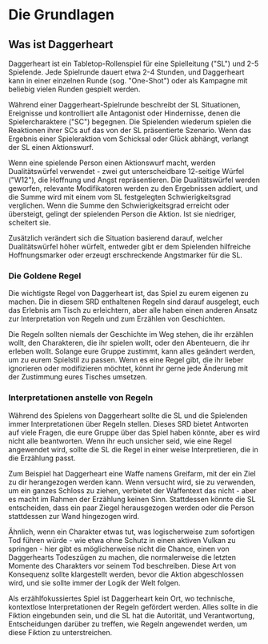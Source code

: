 # Die Grundlagen

## Was ist Daggerheart
Daggerheart ist ein Tabletop-Rollenspiel für eine Spielleitung ("SL") und 2-5 Spielende.
Jede Spielrunde dauert etwa 2-4 Stunden, und Daggerheart kann in einer einzelnen Runde (sog. "One-Shot") oder als Kampagne mit beliebig vielen Runden gespielt werden.

Während einer Daggerheart-Spielrunde beschreibt der SL Situationen, Ereignisse und kontrolliert alle Antagonist oder Hindernisse, denen die Spielercharaktere ("SC") begegnen.
Die Spielenden wiederum spielen die Reaktionen ihrer SCs auf das von der SL präsentierte Szenario.
Wenn das Ergebnis einer Spieleraktion vom Schicksal oder Glück abhängt, verlangt der SL einen Aktionswurf.

Wenn eine spielende Person einen Aktionswurf macht, werden Dualitätswürfel verwendet - zwei gut unterscheidbare 12-seitige Würfel ("W12"), die Hoffnung und Angst repräsentieren.
Die Dualitätswürfel werden geworfen, relevante Modifikatoren werden zu den Ergebnissen addiert, und die Summe wird mit einem vom SL festgelegten Schwierigkeitsgrad verglichen.
Wenn die Summe den Schwierigkeitsgrad erreicht oder übersteigt, gelingt der spielenden Person die Aktion.
Ist sie niedriger, scheitert sie.

Zusätzlich verändert sich die Situation basierend darauf, welcher Dualitätswürfel höher würfelt, entweder gibt er dem Spielenden hilfreiche Hoffnungsmarker oder erzeugt erschreckende Angstmarker für die SL.

### Die Goldene Regel
Die wichtigste Regel von Daggerheart ist, das Spiel zu eurem eigenen zu machen.
Die in diesem SRD enthaltenen Regeln sind darauf ausgelegt, euch das Erlebnis am Tisch zu erleichtern, aber alle haben einen anderen Ansatz zur Interpretation von Regeln und zum Erzählen von Geschichten.

Die Regeln sollten niemals der Geschichte im Weg stehen, die ihr erzählen wollt, den Charakteren, die ihr spielen wollt, oder den Abenteuern, die ihr erleben wollt.
Solange eure Gruppe zustimmt, kann alles geändert werden, um zu eurem Spielstil zu passen.
Wenn es eine Regel gibt, die ihr lieber ignorieren oder modifizieren möchtet, könnt ihr gerne jede Änderung mit der Zustimmung eures Tisches umsetzen.

### Interpretationen anstelle von Regeln
Während des Spielens von Daggerheart sollte die SL und die Spielenden immer Interpretationen über Regeln stellen.
Dieses SRD bietet Antworten auf viele Fragen, die eure Gruppe über das Spiel haben könnte, aber es wird nicht alle beantworten.
Wenn ihr euch unsicher seid, wie eine Regel angewendet wird, sollte die SL die Regel in einer weise Interpretieren, die in die Erzählung passt.

Zum Beispiel hat Daggerheart eine Waffe namens Greifarm, mit der ein Ziel zu dir herangezogen werden kann.
Wenn versucht wird, sie zu verwenden, um ein ganzes Schloss zu ziehen, verbietet der Waffentext das nicht - aber es macht im Rahmen der Erzählung keinen Sinn.
Stattdessen könnte die SL entscheiden, dass ein paar Ziegel herausgezogen werden oder die Person stattdessen zur Wand hingezogen wird.

Ähnlich, wenn ein Charakter etwas tut, was logischerweise zum sofortigen Tod führen würde - wie etwa ohne Schutz in einen aktiven Vulkan zu springen - hier gibt es möglicherweise nicht die Chance, einen von Daggerhearts Todeszügen zu machen, die normalerweise die letzten Momente des Charakters vor seinem Tod beschreiben.
Diese Art von Konsequenz sollte klargestellt werden, bevor die Aktion abgeschlossen wird, und sie sollte immer der Logik der Welt folgen.

Als erzählfokussiertes Spiel ist Daggerheart kein Ort, wo technische, kontextlose Interpretationen der Regeln gefördert werden.
Alles sollte in die Fiktion eingebunden sein, und die SL hat die Autorität, und Verantwortung, Entscheidungen darüber zu treffen, wie Regeln angewendet werden, um diese Fiktion zu unterstreichen.
